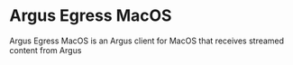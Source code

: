 # Argus Egress MacOS 

Argus Egress MacOS is an Argus client for MacOS that receives streamed content from Argus